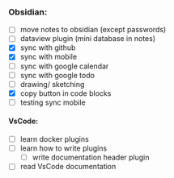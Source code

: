 ### Obsidian:

 - [ ] move notes to obsidian (except passwords)
 - [ ] dataview plugin (mini database in notes)
 - [x] sync with github
 - [x] sync with mobile
 - [ ] sync with google calendar
 - [ ] sync with google todo 
 - [ ] drawing/ sketching
 - [x] copy button in code blocks
 - [ ] testing sync mobile

#### VsCode:

 - [ ] learn docker plugins
 - [ ] learn how to write plugins
	 - [ ] write documentation header plugin
 - [ ] read VsCode documentation